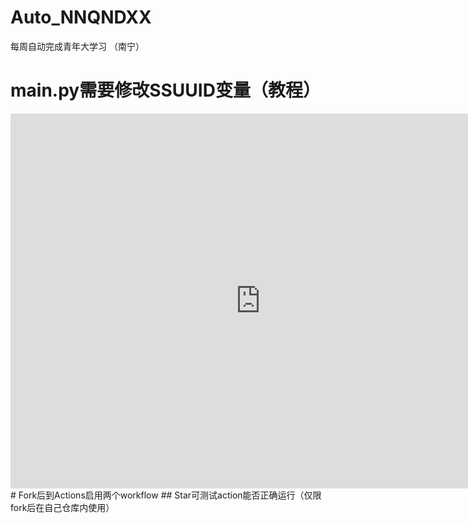 # Auto_NNQNDXX
每周自动完成青年大学习 （南宁）

# main.py需要修改SSUUID变量（教程）
<iframe src="http://pan.njzs.cf/Fxxk_9/AutoNNQNDXX/getcookie.mp4" scrolling="no" border="0" frameborder="no" framespacing="0" allowfullscreen="true" height=600 width=800> </iframe>
# Fork后到Actions启用两个workflow
## Star可测试action能否正确运行（仅限fork后在自己仓库内使用）

